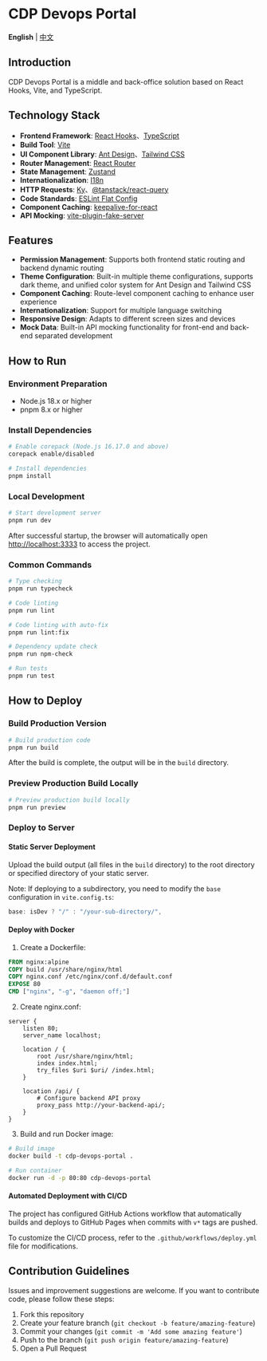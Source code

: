# CDP Devops Portal

**English** | [中文](./README.md)

## Introduction

CDP Devops Portal is a middle and back-office solution based on React Hooks, Vite, and TypeScript.

## Technology Stack

- **Frontend Framework**: [React Hooks](https://react.dev/)、[TypeScript](https://www.typescriptlang.org/)
- **Build Tool**: [Vite](https://vitejs.dev/)
- **UI Component Library**: [Ant Design](https://ant.design/)、[Tailwind CSS](https://tailwindcss.com/docs/installation)
- **Router Management**: [React Router](https://reactrouter.com/)
- **State Management**: [Zustand](https://zustand-demo.pmnd.rs/)
- **Internationalization**: [I18n](https://react.i18next.com/)
- **HTTP Requests**: [Ky](https://github.com/sindresorhus/ky)、[@tanstack/react-query](https://tanstack.com/query/latest/docs/framework/react/overview)
- **Code Standards**: [ESLint Flat Config](https://eslint.org/docs/latest/use/configure/configuration-files-new/)
- **Component Caching**: [keepalive-for-react](https://github.com/irychen/keepalive-for-react)
- **API Mocking**: [vite-plugin-fake-server](https://fakerjs.dev/)

## Features

- **Permission Management**: Supports both frontend static routing and backend dynamic routing
- **Theme Configuration**: Built-in multiple theme configurations, supports dark theme, and unified color system for Ant Design and Tailwind CSS
- **Component Caching**: Route-level component caching to enhance user experience
- **Internationalization**: Support for multiple language switching
- **Responsive Design**: Adapts to different screen sizes and devices
- **Mock Data**: Built-in API mocking functionality for front-end and back-end separated development

## How to Run

### Environment Preparation

- Node.js 18.x or higher
- pnpm 8.x or higher

### Install Dependencies

```bash
# Enable corepack (Node.js 16.17.0 and above)
corepack enable/disabled

# Install dependencies
pnpm install
```

### Local Development

```bash
# Start development server
pnpm run dev
```

After successful startup, the browser will automatically open [http://localhost:3333](http://localhost:3333) to access the project.

### Common Commands

```bash
# Type checking
pnpm run typecheck

# Code linting
pnpm run lint

# Code linting with auto-fix
pnpm run lint:fix

# Dependency update check
pnpm run npm-check

# Run tests
pnpm run test
```

## How to Deploy

### Build Production Version

```bash
# Build production code
pnpm run build
```

After the build is complete, the output will be in the `build` directory.

### Preview Production Build Locally

```bash
# Preview production build locally
pnpm run preview
```

### Deploy to Server

#### Static Server Deployment

Upload the build output (all files in the `build` directory) to the root directory or specified directory of your static server.

Note: If deploying to a subdirectory, you need to modify the `base` configuration in `vite.config.ts`:

```typescript
base: isDev ? "/" : "/your-sub-directory/",
```

#### Deploy with Docker

1. Create a Dockerfile:

```dockerfile
FROM nginx:alpine
COPY build /usr/share/nginx/html
COPY nginx.conf /etc/nginx/conf.d/default.conf
EXPOSE 80
CMD ["nginx", "-g", "daemon off;"]
```

2. Create nginx.conf:

```nginx
server {
    listen 80;
    server_name localhost;

    location / {
        root /usr/share/nginx/html;
        index index.html;
        try_files $uri $uri/ /index.html;
    }

    location /api/ {
        # Configure backend API proxy
        proxy_pass http://your-backend-api/;
    }
}
```

3. Build and run Docker image:

```bash
# Build image
docker build -t cdp-devops-portal .

# Run container
docker run -d -p 80:80 cdp-devops-portal
```

#### Automated Deployment with CI/CD

The project has configured GitHub Actions workflow that automatically builds and deploys to GitHub Pages when commits with `v*` tags are pushed.

To customize the CI/CD process, refer to the `.github/workflows/deploy.yml` file for modifications.

## Contribution Guidelines

Issues and improvement suggestions are welcome. If you want to contribute code, please follow these steps:

1. Fork this repository
2. Create your feature branch (`git checkout -b feature/amazing-feature`)
3. Commit your changes (`git commit -m 'Add some amazing feature'`)
4. Push to the branch (`git push origin feature/amazing-feature`)
5. Open a Pull Request
